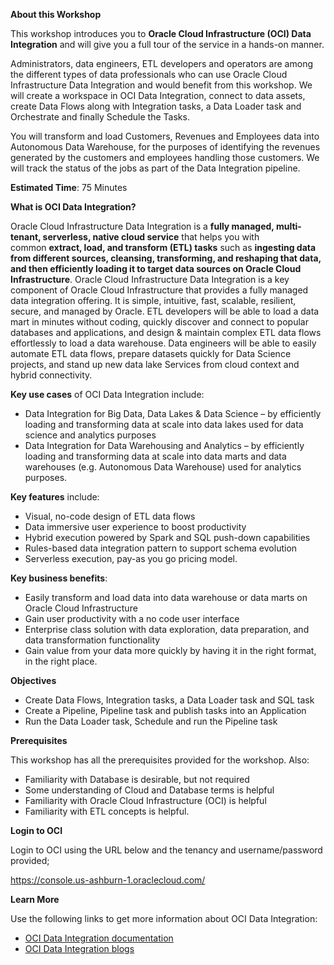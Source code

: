 ﻿
**About this Workshop**

This workshop introduces you to **Oracle Cloud Infrastructure (OCI) Data Integration** and will give you a full tour of the service in a hands-on manner.

Administrators, data engineers, ETL developers and operators are among the different types of data professionals who can use Oracle Cloud Infrastructure Data Integration and would benefit from this workshop. We will create a workspace in OCI Data Integration, connect to data assets, create Data Flows along with Integration tasks, a Data Loader task and Orchestrate and finally Schedule the Tasks.

You will transform and load Customers, Revenues and Employees data into Autonomous Data Warehouse, for the purposes of identifying the revenues generated by the customers and employees handling those customers. We will track the status of the jobs as part of the Data Integration pipeline.

**Estimated Time**: 75 Minutes

**What is OCI Data Integration?**

Oracle Cloud Infrastructure Data Integration is a **fully managed, multi-tenant, serverless, native cloud service** that helps you with common **extract, load, and transform (ETL) tasks** such as **ingesting data from different sources, cleansing, transforming, and reshaping that data, and then efficiently loading it to target data sources on Oracle Cloud Infrastructure**. Oracle Cloud Infrastructure Data Integration is a key component of Oracle Cloud Infrastructure that provides a fully managed data integration offering. It is simple, intuitive, fast, scalable, resilient, secure, and managed by Oracle. ETL developers will be able to load a data mart in minutes without coding, quickly discover and connect to popular databases and applications, and design & maintain complex ETL data flows effortlessly to load a data warehouse. Data engineers will be able to easily automate ETL data flows, prepare datasets quickly for Data Science projects, and stand up new data lake Services from cloud context and hybrid connectivity.

**Key use cases** of OCI Data Integration include:

- Data Integration for Big Data, Data Lakes & Data Science – by efficiently loading and transforming data at scale into data lakes used for data science and analytics purposes
- Data Integration for Data Warehousing and Analytics – by efficiently loading and transforming data at scale into data marts and data warehouses (e.g. Autonomous Data Warehouse) used for analytics purposes.

**Key features** include:

- Visual, no-code design of ETL data flows
- Data immersive user experience to boost productivity
- Hybrid execution powered by Spark and SQL push-down capabilities
- Rules-based data integration pattern to support schema evolution
- Serverless execution, pay-as you go pricing model.

**Key business benefits**:

- Easily transform and load data into data warehouse or data marts on Oracle Cloud Infrastructure
- Gain user productivity with a no code user interface
- Enterprise class solution with data exploration, data preparation, and data transformation functionality
- Gain value from your data more quickly by having it in the right format, in the right place.

**Objectives**

- Create Data Flows, Integration tasks, a Data Loader task and SQL task
- Create a Pipeline, Pipeline task and publish tasks into an Application
- Run the Data Loader task, Schedule and run the Pipeline task

**Prerequisites**

This workshop has all the prerequisites provided for the workshop. Also:

- Familiarity with Database is desirable, but not required
- Some understanding of Cloud and Database terms is helpful
- Familiarity with Oracle Cloud Infrastructure (OCI) is helpful
- Familiarity with ETL concepts is helpful.

**Login to OCI**

Login to OCI using the URL below and the tenancy and username/password provided;
 
https://console.us-ashburn-1.oraclecloud.com/


**Learn More**

Use the following links to get more information about OCI Data Integration:

- [OCI Data Integration documentation](https://docs.oracle.com/en-us/iaas/data-integration/using/index.htm)
- [OCI Data Integration blogs](https://blogs.oracle.com/dataintegration/)



